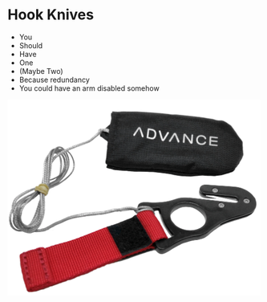 # Hook Knives

- You
- Should
- Have
- One
- (Maybe Two)
- Because redundancy
- You could have an arm disabled somehow

![alt text](../images/advance_hook_knife.png)
